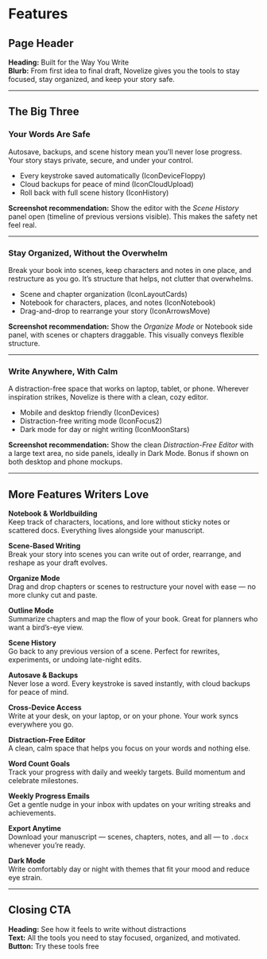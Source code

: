 # Features

## Page Header

**Heading:** Built for the Way You Write  
**Blurb:** From first idea to final draft, Novelize gives you the tools to stay focused, stay organized, and keep your story safe.

---

## The Big Three

### Your Words Are Safe

Autosave, backups, and scene history mean you’ll never lose progress. Your story stays private, secure, and under your control.

- Every keystroke saved automatically (IconDeviceFloppy)
- Cloud backups for peace of mind (IconCloudUpload)
- Roll back with full scene history (IconHistory)

**Screenshot recommendation:** Show the editor with the _Scene History_ panel open (timeline of previous versions visible). This makes the safety net feel real.

---

### Stay Organized, Without the Overwhelm

Break your book into scenes, keep characters and notes in one place, and restructure as you go. It’s structure that helps, not clutter that overwhelms.

- Scene and chapter organization (IconLayoutCards)
- Notebook for characters, places, and notes (IconNotebook)
- Drag-and-drop to rearrange your story (IconArrowsMove)

**Screenshot recommendation:** Show the _Organize Mode_ or Notebook side panel, with scenes or chapters draggable. This visually conveys flexible structure.

---

### Write Anywhere, With Calm

A distraction-free space that works on laptop, tablet, or phone. Wherever inspiration strikes, Novelize is there with a clean, cozy editor.

- Mobile and desktop friendly (IconDevices)
- Distraction-free writing mode (IconFocus2)
- Dark mode for day or night writing (IconMoonStars)

**Screenshot recommendation:** Show the clean _Distraction-Free Editor_ with a large text area, no side panels, ideally in Dark Mode. Bonus if shown on both desktop and phone mockups.

---

## More Features Writers Love

**Notebook & Worldbuilding**  
Keep track of characters, locations, and lore without sticky notes or scattered docs. Everything lives alongside your manuscript.

**Scene-Based Writing**  
Break your story into scenes you can write out of order, rearrange, and reshape as your draft evolves.

**Organize Mode**  
Drag and drop chapters or scenes to restructure your novel with ease — no more clunky cut and paste.

**Outline Mode**  
Summarize chapters and map the flow of your book. Great for planners who want a bird’s-eye view.

**Scene History**  
Go back to any previous version of a scene. Perfect for rewrites, experiments, or undoing late-night edits.

**Autosave & Backups**  
Never lose a word. Every keystroke is saved instantly, with cloud backups for peace of mind.

**Cross-Device Access**  
Write at your desk, on your laptop, or on your phone. Your work syncs everywhere you go.

**Distraction-Free Editor**  
A clean, calm space that helps you focus on your words and nothing else.

**Word Count Goals**  
Track your progress with daily and weekly targets. Build momentum and celebrate milestones.

**Weekly Progress Emails**  
Get a gentle nudge in your inbox with updates on your writing streaks and achievements.

**Export Anytime**  
Download your manuscript — scenes, chapters, notes, and all — to `.docx` whenever you’re ready.

**Dark Mode**  
Write comfortably day or night with themes that fit your mood and reduce eye strain.

---

## Closing CTA

**Heading:** See how it feels to write without distractions  
**Text:** All the tools you need to stay focused, organized, and motivated.  
**Button:** Try these tools free
